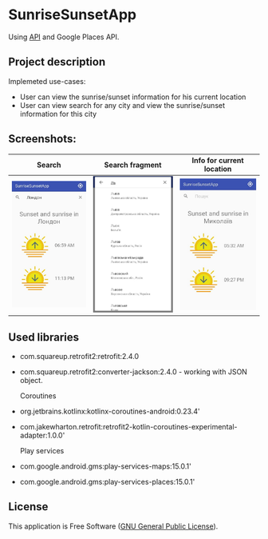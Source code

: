 # SunriseSunsetApp

Using [API](https://sunrise-sunset.org/api) and Google Places API.

## Project description
Implemeted use-cases:
* User can view the sunrise/sunset information for his current location
* User can view search for any city and view the sunrise/sunset information for this city

## Screenshots:
Search | Search fragment | Info for current location
-------------|----------------- | -------------
![alt text](screenshots/search_result.jpg)  | ![alt text](screenshots/search.jpg) | ![alt text](screenshots/geo.jpg)


## Used libraries

* com.squareup.retrofit2:retrofit:2.4.0 
* com.squareup.retrofit2:converter-jackson:2.4.0 - working with JSON object.

   Coroutines
* org.jetbrains.kotlinx:kotlinx-coroutines-android:0.23.4'
* com.jakewharton.retrofit:retrofit2-kotlin-coroutines-experimental-adapter:1.0.0'

  Play services
* com.google.android.gms:play-services-maps:15.0.1'
* com.google.android.gms:play-services-places:15.0.1'

## License
This application is Free Software ([GNU General Public License](https://www.gnu.org/licenses/gpl.html)).
